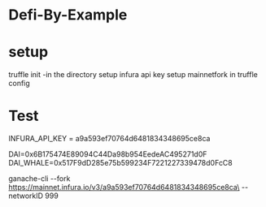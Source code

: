 # Defi-By-Example

# setup
truffle init -in the directory
setup infura api key
setup mainnetfork in truffle config

# Test
INFURA_API_KEY = a9a593ef70764d6481834348695ce8ca

DAI=0x6B175474E89094C44Da98b954EedeAC495271d0F
DAI_WHALE=0x517F9dD285e75b599234F7221227339478d0FcC8

ganache-cli --fork https://mainnet.infura.io/v3/a9a593ef70764d6481834348695ce8ca\
--networkID 999